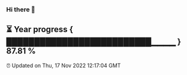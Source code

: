 ### Hi there 👋
⏳ Year progress { ██████████████████████████▁▁▁▁ } 87.81 %
---
⏰ Updated on Thu, 17 Nov 2022 12:17:04 GMT

